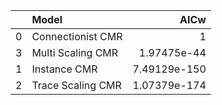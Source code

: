 |    | Model             |         AICw |
|---:|:------------------|-------------:|
|  0 | Connectionist CMR | 1            |
|  3 | Multi Scaling CMR | 1.97475e-44  |
|  1 | Instance CMR      | 7.49129e-150 |
|  2 | Trace Scaling CMR | 1.07379e-174 |